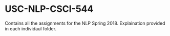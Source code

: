 # USC-NLP-CSCI-544

Contains all the assignments for the NLP Spring 2018. Explaination provided in each individaul folder.